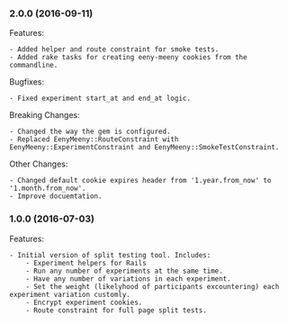 ### 2.0.0 (2016-09-11)

Features:

    - Added helper and route constraint for smoke tests.
    - Added rake tasks for creating eeny-meeny cookies from the commandline.

Bugfixes:

    - Fixed experiment start_at and end_at logic.

Breaking Changes:

    - Changed the way the gem is configured.
    - Replaced EenyMeeny::RouteConstraint with EenyMeeny::ExperimentConstraint and EenyMeeny::SmokeTestConstraint.

Other Changes:

    - Changed default cookie expires header from '1.year.from_now' to '1.month.from_now'.
    - Improve docuemtation.

### 1.0.0 (2016-07-03)

Features:

    - Initial version of split testing tool. Includes:
        - Experiment helpers for Rails
        - Run any number of experiments at the same time.
        - Have any number of variations in each experiment.
        - Set the weight (likelyhood of participants excountering) each experiment variation customly.
        - Encrypt experiment cookies.
        - Route constraint for full page split tests.
